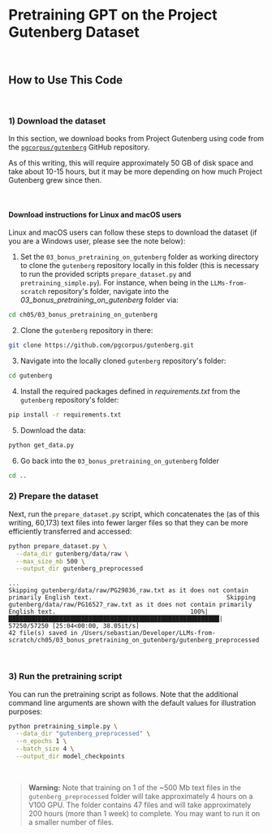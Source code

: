 # Pretraining GPT on the Project Gutenberg Dataset

&nbsp;
## How to Use This Code

&nbsp;

### 1) Download the dataset

In this section, we download books from Project Gutenberg using code from the [`pgcorpus/gutenberg`](https://github.com/pgcorpus/gutenberg) GitHub repository.

As of this writing, this will require approximately 50 GB of disk space and take about 10-15 hours, but it may be more depending on how much Project Gutenberg grew since then.

&nbsp;
#### Download instructions for Linux and macOS users


Linux and macOS users can follow these steps to download the dataset (if you are a Windows user, please see the note below):

1. Set the `03_bonus_pretraining_on_gutenberg` folder as working directory to clone the `gutenberg` repository locally in this folder (this is necessary to run the provided scripts `prepare_dataset.py` and `pretraining_simple.py`). For instance, when being in the `LLMs-from-scratch` repository's folder, navigate into the *03_bonus_pretraining_on_gutenberg* folder via:
```bash
cd ch05/03_bonus_pretraining_on_gutenberg
```

2. Clone the `gutenberg` repository in there:
```bash
git clone https://github.com/pgcorpus/gutenberg.git
```

3. Navigate into the locally cloned `gutenberg` repository's folder:
```bash
cd gutenberg
```

4. Install the required packages defined in *requirements.txt* from the `gutenberg` repository's folder:
```bash
pip install -r requirements.txt
```

5. Download the data:
```bash
python get_data.py
```

6. Go back into the `03_bonus_pretraining_on_gutenberg` folder
```bash
cd ..
```


### 2) Prepare the dataset

Next, run the `prepare_dataset.py` script, which concatenates the (as of this writing, 60,173) text files into fewer larger files so that they can be more efficiently transferred and accessed:

```bash
python prepare_dataset.py \
  --data_dir gutenberg/data/raw \
  --max_size_mb 500 \
  --output_dir gutenberg_preprocessed
```

```
...
Skipping gutenberg/data/raw/PG29836_raw.txt as it does not contain primarily English text.                                     Skipping gutenberg/data/raw/PG16527_raw.txt as it does not contain primarily English text.                                     100%|██████████████████████████████████████████████████████████| 57250/57250 [25:04<00:00, 38.05it/s]
42 file(s) saved in /Users/sebastian/Developer/LLMs-from-scratch/ch05/03_bonus_pretraining_on_gutenberg/gutenberg_preprocessed
```


&nbsp;
### 3) Run the pretraining script

You can run the pretraining script as follows. Note that the additional command line arguments are shown with the default values for illustration purposes:

```bash
python pretraining_simple.py \
  --data_dir "gutenberg_preprocessed" \
  --n_epochs 1 \
  --batch_size 4 \
  --output_dir model_checkpoints
```


&nbsp;
> **Warning:**
> Note that training on 1 of the ~500 Mb text files in the `gutenberg_preprocessed` folder will take approximately 4 hours on a V100 GPU.
> The folder contains 47 files and will take approximately 200 hours (more than 1 week) to complete. You may want to run it on a smaller number of files.
